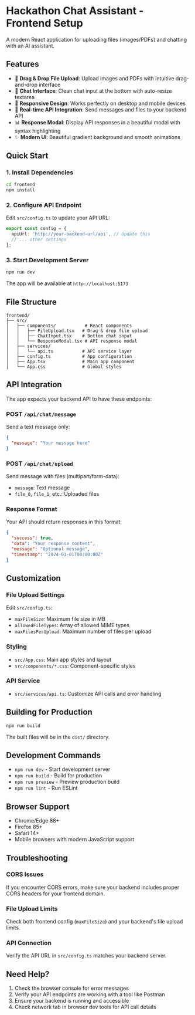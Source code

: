 # Hackathon Chat Assistant - Frontend Setup

A modern React application for uploading files (images/PDFs) and chatting with an AI assistant.

## Features

- 🎯 **Drag & Drop File Upload**: Upload images and PDFs with intuitive drag-and-drop interface
- 💬 **Chat Interface**: Clean chat input at the bottom with auto-resize textarea
- 📱 **Responsive Design**: Works perfectly on desktop and mobile devices
- 🔄 **Real-time API Integration**: Send messages and files to your backend API
- 📊 **Response Modal**: Display API responses in a beautiful modal with syntax highlighting
- ✨ **Modern UI**: Beautiful gradient background and smooth animations

## Quick Start

### 1. Install Dependencies

```bash
cd frontend
npm install
```

### 2. Configure API Endpoint

Edit `src/config.ts` to update your API URL:

```typescript
export const config = {
  apiUrl: 'http://your-backend-url/api', // Update this
  // ... other settings
};
```

### 3. Start Development Server

```bash
npm run dev
```

The app will be available at `http://localhost:5173`

## File Structure

```
frontend/
├── src/
│   ├── components/           # React components
│   │   ├── FileUpload.tsx   # Drag & drop file upload
│   │   ├── ChatInput.tsx    # Bottom chat input
│   │   └── ResponseModal.tsx # API response modal
│   ├── services/
│   │   └── api.ts           # API service layer
│   ├── config.ts            # App configuration
│   ├── App.tsx              # Main app component
│   └── App.css              # Global styles
```

## API Integration

The app expects your backend API to have these endpoints:

### POST `/api/chat/message`
Send a text message only:
```json
{
  "message": "Your message here"
}
```

### POST `/api/chat/upload`
Send message with files (multipart/form-data):
- `message`: Text message
- `file_0`, `file_1`, etc.: Uploaded files

### Response Format
Your API should return responses in this format:
```json
{
  "success": true,
  "data": "Your response content",
  "message": "Optional message",
  "timestamp": "2024-01-01T00:00:00Z"
}
```

## Customization

### File Upload Settings
Edit `src/config.ts`:
- `maxFileSize`: Maximum file size in MB
- `allowedFileTypes`: Array of allowed MIME types
- `maxFilesPerUpload`: Maximum number of files per upload

### Styling
- `src/App.css`: Main app styles and layout
- `src/components/*.css`: Component-specific styles

### API Service
- `src/services/api.ts`: Customize API calls and error handling

## Building for Production

```bash
npm run build
```

The built files will be in the `dist/` directory.

## Development Commands

- `npm run dev` - Start development server
- `npm run build` - Build for production
- `npm run preview` - Preview production build
- `npm run lint` - Run ESLint

## Browser Support

- Chrome/Edge 88+
- Firefox 85+
- Safari 14+
- Mobile browsers with modern JavaScript support

## Troubleshooting

### CORS Issues
If you encounter CORS errors, make sure your backend includes proper CORS headers for your frontend domain.

### File Upload Limits
Check both frontend config (`maxFileSize`) and your backend's file upload limits.

### API Connection
Verify the API URL in `src/config.ts` matches your backend server.

## Need Help?

1. Check the browser console for error messages
2. Verify your API endpoints are working with a tool like Postman
3. Ensure your backend is running and accessible
4. Check network tab in browser dev tools for API call details
